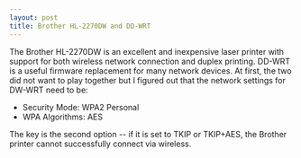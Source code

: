 ```yaml
---
layout: post
title: Brother HL-2270DW and DD-WRT
---
```


The Brother HL-2270DW is an excellent and inexpensive laser printer with support
for both wireless network connection and duplex printing. DD-WRT is a useful
firmware replacement for many network devices. At first, the two did not want
to play together but I figured out that the network settings for DW-WRT need
to be:

* Security Mode: WPA2 Personal
* WPA Algorithms: AES

The key is the second option -- if it is set to TKIP or TKIP+AES, the Brother
printer cannot successfully connect via wireless.
